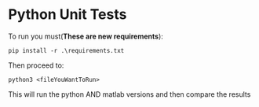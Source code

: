 # Python Unit Tests

To run you must(**These are new requirements**):

    pip install -r .\requirements.txt

Then proceed to:

    python3 <fileYouWantToRun>

This will run the python AND matlab versions and then compare the results
